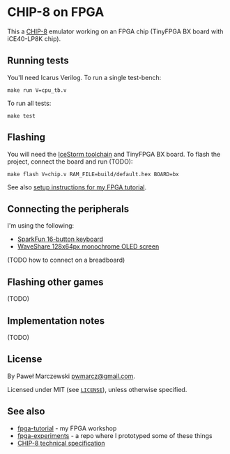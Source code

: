 # CHIP-8 on FPGA

This a [CHIP-8](https://en.wikipedia.org/wiki/CHIP-8) emulator working on an
FPGA chip (TinyFPGA BX board with iCE40-LP8K chip).

## Running tests

You'll need Icarus Verilog. To run a single test-bench:

    make run V=cpu_tb.v

To run all tests:

    make test

## Flashing

You will need the [IceStorm toolchain](http://www.clifford.at/icestorm/) and
TinyFPGA BX board. To flash the project, connect the board and run (TODO):

    make flash V=chip.v RAM_FILE=build/default.hex BOARD=bx

See also [setup instructions for my FPGA tutorial](https://pwmarcz.github.io/fpga-tutorial/fpga.html).

## Connecting the peripherals

I'm using the following:

* [SparkFun 16-button keyboard](https://www.sparkfun.com/products/14881)
* [WaveShare 128x64px monochrome OLED screen](https://www.waveshare.com/0.96inch-oled-b.htm)

(TODO how to connect on a breadboard)

## Flashing other games

(TODO)

## Implementation notes

(TODO)

## License

By Paweł Marczewski <pwmarcz@gmail.com>.

Licensed under MIT (see [`LICENSE`](LICENSE)), unless otherwise specified.

## See also

* [fpga-tutorial](https://github.com/pwmarcz/fpga-tutorial) - my FPGA workshop
* [fpga-experiments](https://github.com/pwmarcz/fpga-experiments) - a repo where I prototyped some of these things
* [CHIP-8 technical specification](http://devernay.free.fr/hacks/chip8/C8TECH10.HTM)
